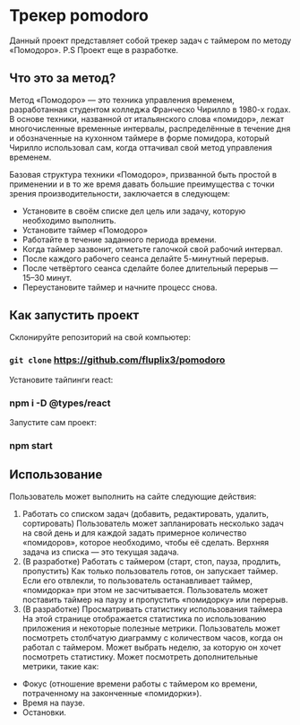# Трекер pomodoro
Данный проект представляет собой трекер задач с таймером по методу «Помодоро». P.S Проект еще в разработке.

## Что это за метод? 
Метод «Помодоро» — это техника управления временем, разработанная студентом колледжа Франческо Чирилло в 1980-х годах. В основе техники, названной от итальянского слова «помидор», лежат многочисленные временные интервалы, распределённые в течение дня и обозначенные на кухонном таймере в форме помидора, который Чирилло использовал сам, когда оттачивал свой метод управления временем.

Базовая структура техники «Помодоро», призванной быть простой в применении и в то
же время давать большие преимущества с точки зрения производительности,
заключается в следующем:

- Установите в своём списке дел цель или задачу, которую необходимо выполнить.
- Установите таймер «Помодоро»
- Работайте в течение заданного периода времени.
- Когда таймер зазвонит, отметьте галочкой свой рабочий интервал.
- После каждого рабочего сеанса делайте 5-минутный перерыв.
- После четвёртого сеанса сделайте более длительный перерыв — 15–30 минут.
- Переустановите таймер и начните процесс снова.

## Как запустить проект
Склонируйте репозиторий на свой компьютер:

### `git clone` https://github.com/fluplix3/pomodoro
Установите тайпинги react:

### npm i -D @types/react
Запустите сам проект:

### npm start

## Использование
Пользователь может выполнить на сайте следующие действия:
1. Работать со списком задач (добавить, редактировать, удалить, сортировать)
Пользователь может запланировать несколько задач на свой день и для каждой
задать примерное количество «помидоров», которое необходимо, чтобы её
сделать. Верхняя задача из списка — это текущая задача.
2. (В разработке) Работать с таймером (старт, стоп, пауза, продлить, пропустить)
Как только пользователь готов, он запускает таймер. Если его отвлекли, то
пользователь останавливает таймер, «помидорка» при этом не засчитывается.
Пользователь может поставить таймер на паузу и пропустить «помидорку» или
перерыв.
3. (В разработке) Просматривать статистику использования таймера
На этой странице отображается статистика по использованию приложения и
некоторые полезные метрики. Пользователь может посмотреть столбчатую
диаграмму с количеством часов, когда он работал с таймером. Может выбрать
неделю, за которую он хочет посмотреть статистику. Может посмотреть
дополнительные метрики, такие как:

- Фокус (отношение времени работы с
таймером ко времени, потраченному на
законченные «помидорки»).
- Время на паузе.
- Остановки.